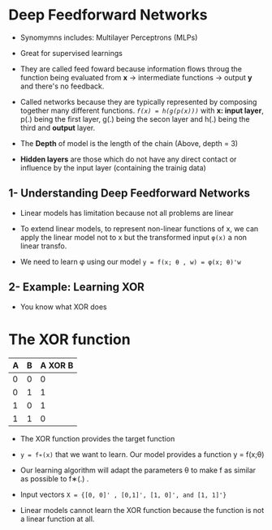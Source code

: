 # Deep Feedforward Networks

- Synomymns includes: Multilayer Perceptrons (MLPs)

- Great for supervised learnings

- They are called feed foward because information flows throug the function being evaluated from **x** -> intermediate functions -> output **y** and there's no feedback.

- Called networks because they are typically represented by composing together many different functions.
  _`f(x) = h(g(p(x)))`_ with **x: input layer**, p(.) being the first layer, g(.) being the secon layer and h(.) being the third and **output** layer.

- The **Depth** of model is the length of the chain (Above, depth = 3)

- **Hidden layers** are those which do not have any direct contact or influence by the input layer (containing the trainig data)

## 1- Understanding Deep Feedforward Networks

- Linear models has limitation because not all problems are linear

- To extend linear models, to represent non-linear functions of x, we can apply the linear model not to x but the transformed input `φ(x)` a non linear transfo.

- We need to learn φ using our model `y = f(x; θ , w) = φ(x; θ)'w`

## 2- Example: Learning XOR
- You know what XOR does

# The XOR function

| A | B | A XOR B |
|---|---|---------|
| 0 | 0 |   0     |
| 0 | 1 |   1     |
| 1 | 0 |   1     |
| 1 | 1 |   0     |

- The XOR function provides the target function

- `y = f∗(x)` that we want to learn. Our model provides a function y = f(x;θ)

- Our learning algorithm will adapt the parameters θ to make f as similar as possible
to f∗(.) .

- Input vectors `X = {[0, 0]' , [0,1]',
[1, 0]', and [1, 1]'}`

- Linear models cannot learn the XOR function because the function is not a linear function at all.

